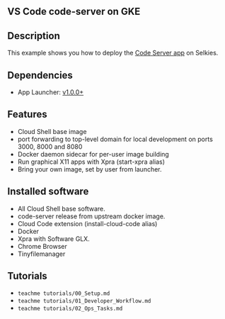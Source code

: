 ## VS Code code-server on GKE

## Description

This example shows you how to deploy the [Code Server app](https://github.com/cdr/code-server) on Selkies.

## Dependencies

- App Launcher: [v1.0.0+](https://github.com/GoogleCloudPlatform/solutions-k8s-stateful-workload-operator/tree/v1.0.0)

## Features

- Cloud Shell base image
- port forwarding to top-level domain for local development on ports 3000, 8000 and 8080
- Docker daemon sidecar for per-user image building
- Run graphical X11 apps with Xpra (start-xpra alias)
- Bring your own image, set by user from launcher.

## Installed software

- All Cloud Shell base software.
- code-server release from upstream docker image.
- Cloud Code extension (install-cloud-code alias)
- Docker
- Xpra with Software GLX.
- Chrome Browser
- Tinyfilemanager

## Tutorials

- `teachme tutorials/00_Setup.md`
- `teachme tutorials/01_Developer_Workflow.md`
- `teachme tutorials/02_Ops_Tasks.md`
